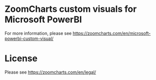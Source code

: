 # ZoomCharts custom visuals for Microsoft PowerBI

For more information, please see https://zoomcharts.com/en/microsoft-powerbi-custom-visual/

# License

Please see https://zoomcharts.com/en/legal/